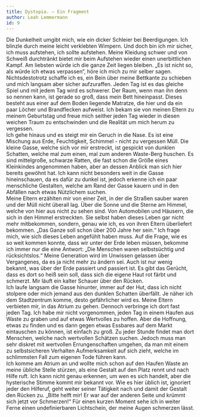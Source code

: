 ```yaml
---
title: Dystopia. – Ein Fragment
author: Leah Lemmermann
id: 9
---
```


Die Dunkelheit umgibt mich, wie ein dicker Schleier bei Beerdigungen. Ich blinzle durch meine leicht verklebten Wimpern. Und doch bin ich mir sicher, ich muss aufstehen, ich sollte aufstehen. Meine Kleidung schwer und von Schweiß durchtränkt bietet mir beim Aufstehen wieder einen unerbittlichen Kampf. Am liebsten würde ich die ganze Zeit liegen bleiben. „Es ist nicht so, als würde ich etwas verpassen“, höre ich mich zu mir selber sagen. Nichtsdestotrotz schaffe ich es, ein Bein über meine Bettkante zu schieben und mich langsam aber sicher aufzuraffen. Jeden Tag ist es das gleiche Spiel und mit jedem Tag wird es schwerer. Der Raum, wenn man ihn denn so nennen kann, ist gerade so groß, dass mein Bett hineinpasst. Dieses besteht aus einer auf dem Boden liegende Matratze, die hier und da ein paar Löcher und Brandflecken aufweist. Ich bekam sie von meinen Eltern zu meinem Geburtstag und freue mich seither jeden Tag wieder in diesen weichen Traum zu entschwinden und die Realität um mich herum zu vergessen.  
Ich gehe hinaus und es steigt mir ein Geruch in die Nase. Es ist eine Mischung aus Erde, Feuchtigkeit, Schimmel - nicht zu vergessen Müll. Die kleine Gasse, welche sich vor mir erstreckt, ist gespickt von dunklen Schatten, welche mal zum einen, mal zum anderen Waste-Berg huschen. Es sind mittelgroße, schwarze Ratten, die fast schon die Größe eines Kleinkindes angenommen haben, aber an dessen Anblick man sich hier bereits gewöhnt hat. Ich kann nicht besonders weit in die Gasse hineinschauen, da es dafür zu dunkel ist, jedoch erkenne ich ein paar menschliche Gestalten, welche am Rand der Gasse kauern und in den Abfällen nach etwas Nützlichem suchen.  
Meine Eltern erzählten mir von einer Zeit, in der die Straßen sauber waren und der Müll nicht überall lag. Über die Sonne und die Sterne am Himmel, welche von hier aus nicht zu sehen sind. Von Automobilen und Häusern, die sich in den Himmel erstreckten. Sie selbst haben dieses Leben gar nicht mehr mitbekommen, sondern, genau wie ich, es von ihren Eltern überliefert bekommen. „Das Ganze soll schon über 200 Jahre her sein.“ Ich frage mich, wie sich dieses Leben angefühlt haben muss. Auf die Frage, wie es so weit kommen konnte, dass wir unter der Erde leben müssen, bekomme ich immer nur die eine Antwort: „Die Menschen waren selbstsüchtig und rücksichtslos.“ Meine Generation wird im Unwissen gelassen über Vergangenes, da es ja nicht mehr zu ändern sei. Auch ist nur wenig bekannt, was über der Erde passiert und passiert ist. Es gibt das Gerücht, dass es dort so heiß sein soll, dass sich die eigene Haut rot färbt und schmerzt. Mir läuft ein kalter Schauer über den Rücken.  
Ich laufe langsam die Gasse hinunter, immer auf der Hut, dass ich nicht stolpere oder mich jemand aus den dunklen Schatten überfällt. Je näher ich dem Stadtzentrum komme, desto gefährlicher wird es. Meine Eltern verbieten mir, in das Atrium zu gehen. Dennoch verbringe ich dort fast jeden Tag. Ich habe mir nicht vorgenommen, jeden Tag in einem Haufen aus Waste zu graben und auf etwas Wertvolles zu hoffen. Aber die Hoffnung, etwas zu finden und es dann gegen etwas Essbares auf dem Markt eintauschen zu können, ist einfach zu groß. Zu jeder Stunde findet man dort Menschen, welche nach wertvollen Schätzen suchen. Jedoch muss man sehr diskret mit wertvollen Errungenschaften umgehen, da man mit einem zu selbstsicheren Verhalten Aufmerksamkeit auf sich zieht, welche im schlimmsten Fall zum eigenen Tode führen kann.  
Ich komme am Atrium an und wollte mich schon auf den Haufen Waste an meine übliche Stelle stürzen, als eine Gestalt auf den Platz rennt und nach Hilfe ruft. Ich kann nicht genau erkennen, um wen es sich handelt, aber die hysterische Stimme kommt mir bekannt vor. Wie es hier üblich ist, ignoriert jeder den Hilferuf, geht weiter seiner Tätigkeit nach und damit der Gestalt den Rücken zu. „Bitte helft mir! Er war auf der anderen Seite und krümmt sich jetzt vor Schmerzen!“ Für einen kurzen Moment sehe ich in weiter Ferne einen undefinierbaren Lichtschein, der meine Augen schmerzen lässt.